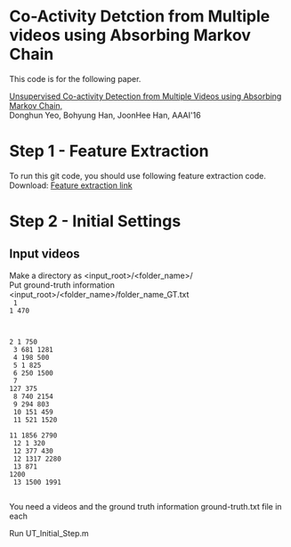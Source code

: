 # Co-Activity Detction from Multiple videos using Absorbing Markov Chain

This code is for the following paper.

<a href="http://cvlab.postech.ac.kr/research/coactivity/">Unsupervised Co-activity Detection from Multiple Videos using Absorbing Markov Chain,</a><br>
Donghun Yeo, Bohyung Han, JoonHee Han, AAAI'16

# Step 1 - Feature Extraction
To run this git code, you should use following feature extraction code.<br>
Download: <a href="http://cvlab.postech.ac.kr/research/coactivity/yeo-han.pdf">Feature extraction link</a>

# Step 2 - Initial Settings
## Input videos
  Make a directory as <input_root>/<folder_name>/ <br>
  Put ground-truth information <input_root>/<folder_name>/folder_name_GT.txt <br>
<code>
1 1 470
  
  
2 1 750<br>
3 681 1281<br>
4 198 500<br>
5 1 825<br>
6 250 1500<br>
7 127 375<br>
8 740 2154<br>
9 294 803<br>
10 151 459<br>
11 521 1520<br>
11 1856 2790<br>
12 1 320<br>
12 377 430<br>
12 1317 2280<br>
13 871 1200<br>
13 1500 1991<br>
</code>  
  
  
You need a videos and the ground truth information 
ground-truth.txt file in each 

Run UT_Initial_Step.m <br>
